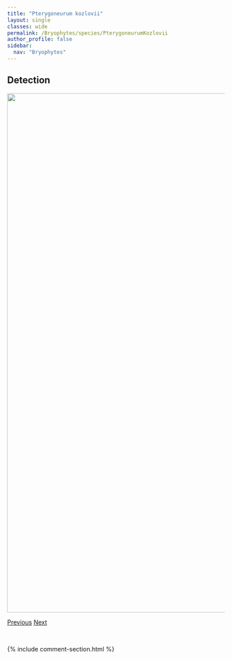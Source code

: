 ```yaml
---
title: "Pterygoneurum kozlovii"
layout: single
classes: wide
permalink: /Bryophytes/species/PterygoneurumKozlovii
author_profile: false
sidebar:
  nav: "Bryophytes"
---
```


<h2>Detection</h2>

<a href="https://drive.google.com/uc?export=view&id=1GZWA7Ecz0g-N-u17j66ydmPibR2XUNE4">
<img src="https://drive.google.com/uc?export=view&id=1GZWA7Ecz0g-N-u17j66ydmPibR2XUNE4" height = "1200" width = "800">
</a>


<a href="/DevelopmentWebsite/Bryophytes/species/PterigynandrumFiliforme" class="pagination--pager" title="Pterigynandrum filiforme">Previous</a> <a href="/DevelopmentWebsite/Bryophytes/species/PterygoneurumOvatum" class="pagination--pager" title="Pterygoneurum ovatum">Next</a>

<p>&nbsp;</p>

{% include comment-section.html %}
